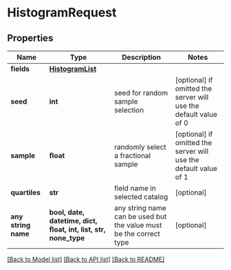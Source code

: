 # HistogramRequest


## Properties
Name | Type | Description | Notes
------------ | ------------- | ------------- | -------------
**fields** | [**HistogramList**](HistogramList.md) |  | 
**seed** | **int** | seed for random sample selection | [optional]  if omitted the server will use the default value of 0
**sample** | **float** | randomly select a fractional sample | [optional]  if omitted the server will use the default value of 1
**quartiles** | **str** | field name in selected catalog | [optional] 
**any string name** | **bool, date, datetime, dict, float, int, list, str, none_type** | any string name can be used but the value must be the correct type | [optional]

[[Back to Model list]](../README.md#documentation-for-models) [[Back to API list]](../README.md#documentation-for-api-endpoints) [[Back to README]](../README.md)



